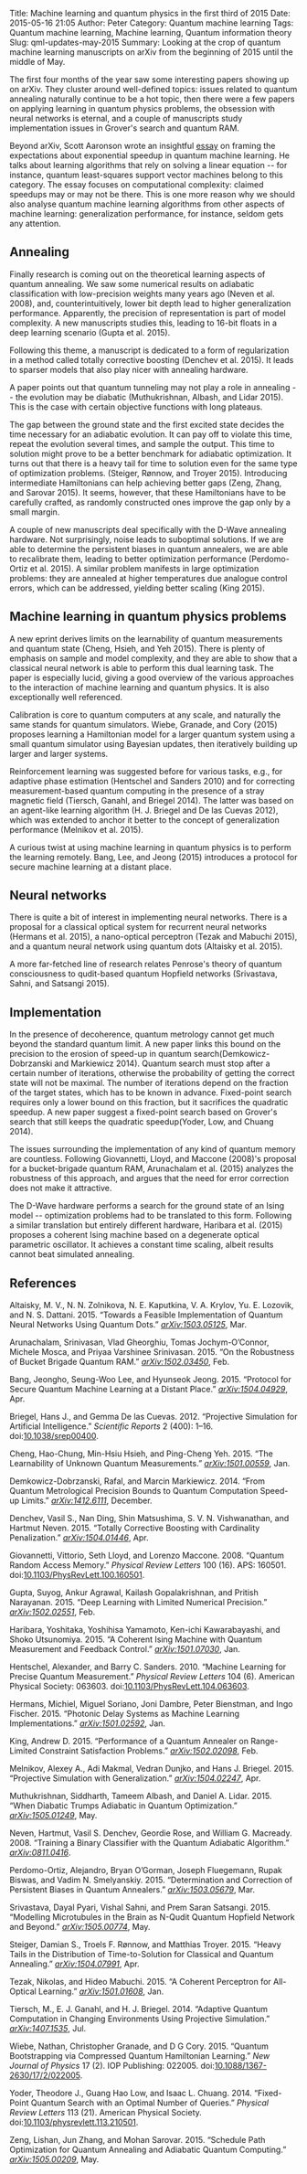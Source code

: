 Title: Machine learning and quantum physics in the first third of 2015
Date: 2015-05-16 21:05
Author: Peter
Category: Quantum machine learning
Tags: Quantum machine learning, Machine learning, Quantum information theory
Slug: qml-updates-may-2015
Summary: Looking at the crop of quantum machine learning manuscripts on arXiv from the beginning of 2015 until the middle of May.

The first four months of the year saw some interesting papers showing up
on arXiv. They cluster around well-defined topics: issues related to
quantum annealing naturally continue to be a hot topic, then there were
a few papers on applying learning in quantum physics problems, the
obsession with neural networks is eternal, and a couple of manuscripts
study implementation issues in Grover's search and quantum RAM.

Beyond arXiv, Scott Aaronson wrote an insightful
[essay](http://www.scottaaronson.com/papers/qml.pdf) on framing the
expectations about exponential speedup in quantum machine learning. He
talks about learning algorithms that rely on solving a linear
equation -- for instance, quantum least-squares support vector machines
belong to this category. The essay focuses on computational complexity:
claimed speedups may or may not be there. This is one more reason why we
should also analyse quantum machine learning algorithms from other
aspects of machine learning: generalization performance, for instance,
seldom gets any attention.

Annealing
---------

Finally research is coming out on the theoretical learning aspects of
quantum annealing. We saw some numerical results on adiabatic
classification with low-precision weights many years ago (Neven et al.
2008), and, counterintuitively, lower bit depth lead to higher
generalization performance. Apparently, the precision of representation
is part of model complexity. A new manuscripts studies this, leading to
16-bit floats in a deep learning scenario (Gupta et al. 2015).

Following this theme, a manuscript is dedicated to a form of
regularization in a method called totally corrective boosting (Denchev
et al. 2015). It leads to sparser models that also play nicer with
annealing hardware.

A paper points out that quantum tunneling may not play a role in
annealing -- the evolution may be diabatic (Muthukrishnan, Albash, and
Lidar 2015). This is the case with certain objective functions with long
plateaus.

The gap between the ground state and the first excited state decides the
time necessary for an adiabatic evolution. It can pay off to violate
this time, repeat the evolution several times, and sample the output.
This time to solution might prove to be a better benchmark for adiabatic
optimization. It turns out that there is a heavy tail for time to
solution even for the same type of optimization problems. (Steiger,
Rønnow, and Troyer 2015). Introducing intermediate Hamiltonians can help
achieving better gaps (Zeng, Zhang, and Sarovar 2015). It seems,
however, that these Hamiltonians have to be carefully crafted, as
randomly constructed ones improve the gap only by a small margin.

A couple of new manuscripts deal specifically with the D-Wave annealing
hardware. Not surprisingly, noise leads to suboptimal solutions. If we
are able to determine the persistent biases in quantum annealers, we are
able to recalibrate them, leading to better optimization performance
(Perdomo-Ortiz et al. 2015). A similar problem manifests in large
optimization problems: they are annealed at higher temperatures due
analogue control errors, which can be addressed, yielding better scaling
(King 2015).

Machine learning in quantum physics problems
--------------------------------------------

A new eprint derives limits on the learnability of quantum measurements
and quantum state (Cheng, Hsieh, and Yeh 2015). There is plenty of
emphasis on sample and model complexity, and they are able to show that
a classical neural network is able to perform this dual learning task.
The paper is especially lucid, giving a good overview of the various
approaches to the interaction of machine learning and quantum physics.
It is also exceptionally well referenced.

Calibration is core to quantum computers at any scale, and naturally the
same stands for quantum simulators. Wiebe, Granade, and Cory (2015)
proposes learning a Hamiltonian model for a larger quantum system using
a small quantum simulator using Bayesian updates, then iteratively
building up larger and larger systems.

Reinforcement learning was suggested before for various tasks, e.g., for
adaptive phase estimation (Hentschel and Sanders 2010) and for
correcting measurement-based quantum computing in the presence of a
stray magnetic field (Tiersch, Ganahl, and Briegel 2014). The latter was
based on an agent-like learning algorithm (H. J. Briegel and De las
Cuevas 2012), which was extended to anchor it better to the concept of
generalization performance (Melnikov et al. 2015).

A curious twist at using machine learning in quantum physics is to
perform the learning remotely. Bang, Lee, and Jeong (2015) introduces a
protocol for secure machine learning at a distant place.

Neural networks
---------------

There is quite a bit of interest in implementing neural networks. There
is a proposal for a classical optical system for recurrent neural
networks (Hermans et al. 2015), a nano-optical perceptron (Tezak and
Mabuchi 2015), and a quantum neural network using quantum dots (Altaisky
et al. 2015).

A more far-fetched line of research relates Penrose's theory of quantum
consciousness to qudit-based quantum Hopfield networks (Srivastava,
Sahni, and Satsangi 2015).

Implementation
--------------

In the presence of decoherence, quantum metrology cannot get much beyond
the standard quantum limit. A new paper links this bound on the
precision to the erosion of speed-up in quantum
search(Demkowicz-Dobrzanski and Markiewicz 2014). Quantum search must
stop after a certain number of iterations, otherwise the probability of
getting the correct state will not be maximal. The number of iterations
depend on the fraction of the target states, which has to be known in
advance. Fixed-point search requires only a lower bound on this
fraction, but it sacrifices the quadratic speedup. A new paper suggest a
fixed-point search based on Grover's search that still keeps the
quadratic speedup(Yoder, Low, and Chuang 2014).

The issues surrounding the implementation of any kind of quantum memory
are countless. Following Giovannetti, Lloyd, and Maccone (2008)'s
proposal for a bucket-brigade quantum RAM, Arunachalam et al. (2015)
analyzes the robustness of this approach, and argues that the need for
error correction does not make it attractive.

The D-Wave hardware performs a search for the ground state of an Ising
model -- optimization problems had to be translated to this form.
Following a similar translation but entirely different hardware,
Haribara et al. (2015) proposes a coherent Ising machine based on a
degenerate optical parametric oscillator. It achieves a constant time
scaling, albeit results cannot beat simulated annealing.

References
----------

Altaisky, M. V., N. N. Zolnikova, N. E. Kaputkina, V. A. Krylov, Yu. E.
Lozovik, and N. S. Dattani. 2015. “Towards a Feasible Implementation of
Quantum Neural Networks Using Quantum Dots.” *[arXiv:1503.05125](http://arxiv.org/abs/1503.05125)*, Mar.

Arunachalam, Srinivasan, Vlad Gheorghiu, Tomas Jochym-O’Connor, Michele
Mosca, and Priyaa Varshinee Srinivasan. 2015. “On the Robustness of
Bucket Brigade Quantum RAM.” *[arXiv:1502.03450](http://arxiv.org/abs/1502.03450)*, Feb.

Bang, Jeongho, Seung-Woo Lee, and Hyunseok Jeong. 2015. “Protocol for
Secure Quantum Machine Learning at a Distant Place.” *[arXiv:1504.04929](http://arxiv.org/abs/1504.04929)*,
Apr.

Briegel, Hans J., and Gemma De las Cuevas. 2012. “Projective Simulation
for Artificial Intelligence.” *Scientific Reports* 2 (400): 1–16.
doi:[10.1038/srep00400](http://dx.doi.org/10.1038/srep00400).

Cheng, Hao-Chung, Min-Hsiu Hsieh, and Ping-Cheng Yeh. 2015. “The
Learnability of Unknown Quantum Measurements.” *[arXiv:1501.00559](http://arxiv.org/abs/1501.00559)*, Jan.

Demkowicz-Dobrzanski, Rafal, and Marcin Markiewicz. 2014. “From Quantum
Metrological Precision Bounds to Quantum Computation Speed-up Limits.”
*[arXiv:1412.6111](http://arxiv.org/abs/1412.6111)*, December.

Denchev, Vasil S., Nan Ding, Shin Matsushima, S. V. N. Vishwanathan, and
Hartmut Neven. 2015. “Totally Corrective Boosting with Cardinality
Penalization.” *[arXiv:1504.01446](http://arxiv.org/abs/1504.01446)*, Apr.

Giovannetti, Vittorio, Seth Lloyd, and Lorenzo Maccone. 2008. “Quantum
Random Access Memory.” *Physical Review Letters* 100 (16). APS: 160501.
doi:[10.1103/PhysRevLett.100.160501](http://dx.doi.org/10.1103/PhysRevLett.100.160501).

Gupta, Suyog, Ankur Agrawal, Kailash Gopalakrishnan, and Pritish
Narayanan. 2015. “Deep Learning with Limited Numerical Precision.”
*[arXiv:1502.02551](http://arxiv.org/abs/1502.02551)*, Feb.

Haribara, Yoshitaka, Yoshihisa Yamamoto, Ken-ichi Kawarabayashi, and
Shoko Utsunomiya. 2015. “A Coherent Ising Machine with Quantum
Measurement and Feedback Control.” *[arXiv:1501.07030](http://arxiv.org/abs/1501.07030)*, Jan.

Hentschel, Alexander, and Barry C. Sanders. 2010. “Machine Learning for
Precise Quantum Measurement.” *Physical Review Letters* 104 (6).
American Physical Society: 063603.
doi:[10.1103/PhysRevLett.104.063603](http://dx.doi.org/10.1103/PhysRevLett.104.063603).

Hermans, Michiel, Miguel Soriano, Joni Dambre, Peter Bienstman, and Ingo
Fischer. 2015. “Photonic Delay Systems as Machine Learning
Implementations.” *[arXiv:1501.02592](http://arxiv.org/abs/1501.02592)*, Jan.

King, Andrew D. 2015. “Performance of a Quantum Annealer on
Range-Limited Constraint Satisfaction Problems.” *[arXiv:1502.02098](http://arxiv.org/abs/1502.02098)*,
Feb.

Melnikov, Alexey A., Adi Makmal, Vedran Dunjko, and Hans J. Briegel.
2015. “Projective Simulation with Generalization.” *[arXiv:1504.02247](http://arxiv.org/abs/1504.02247)*,
Apr.

Muthukrishnan, Siddharth, Tameem Albash, and Daniel A. Lidar. 2015.
“When Diabatic Trumps Adiabatic in Quantum Optimization.”
*[arXiv:1505.01249](http://arxiv.org/abs/1505.01249)*, May.

Neven, Hartmut, Vasil S. Denchev, Geordie Rose, and William G. Macready.
2008. “Training a Binary Classifier with the Quantum Adiabatic
Algorithm.” *[arXiv:0811.0416](http://arxiv.org/abs/0811.0416)*.

Perdomo-Ortiz, Alejandro, Bryan O’Gorman, Joseph Fluegemann, Rupak
Biswas, and Vadim N. Smelyanskiy. 2015. “Determination and Correction of
Persistent Biases in Quantum Annealers.” *[arXiv:1503.05679](http://arxiv.org/abs/1503.05679)*, Mar.

Srivastava, Dayal Pyari, Vishal Sahni, and Prem Saran Satsangi. 2015.
“Modelling Microtubules in the Brain as N-Qudit Quantum Hopfield Network
and Beyond.” *[arXiv:1505.00774](http://arxiv.org/abs/1505.00774)*, May.

Steiger, Damian S., Troels F. Rønnow, and Matthias Troyer. 2015. “Heavy
Tails in the Distribution of Time-to-Solution for Classical and Quantum
Annealing.” *[arXiv:1504.07991](http://arxiv.org/abs/1504.07991)*, Apr.

Tezak, Nikolas, and Hideo Mabuchi. 2015. “A Coherent Perceptron for
All-Optical Learning.” *[arXiv:1501.01608](http://arxiv.org/abs/1501.01608)*, Jan.

Tiersch, M., E. J. Ganahl, and H. J. Briegel. 2014. “Adaptive Quantum
Computation in Changing Environments Using Projective Simulation.”
*[arXiv:1407.1535](http://arxiv.org/abs/1407.1535)*, Jul.

Wiebe, Nathan, Christopher Granade, and D G Cory. 2015. “Quantum
Bootstrapping via Compressed Quantum Hamiltonian Learning.” *New Journal
of Physics* 17 (2). IOP Publishing: 022005.
doi:[10.1088/1367-2630/17/2/022005](http://dx.doi.org/10.1088/1367-2630/17/2/022005).

Yoder, Theodore J., Guang Hao Low, and Isaac L. Chuang. 2014.
“Fixed-Point Quantum Search with an Optimal Number of Queries.”
*Physical Review Letters* 113 (21). American Physical Society.
doi:[10.1103/physrevlett.113.210501](http://dx.doi.org/10.1103/physrevlett.113.210501).

Zeng, Lishan, Jun Zhang, and Mohan Sarovar. 2015. “Schedule Path
Optimization for Quantum Annealing and Adiabatic Quantum Computing.”
*[arXiv:1505.00209](http://arxiv.org/abs/1505.00209)*, May.
